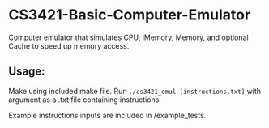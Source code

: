 # CS3421-Basic-Computer-Emulator
Computer emulator that simulates CPU, iMemory, Memory, and optional Cache to speed up memory access.

## Usage:
Make using included make file.
Run `./cs3421_emul [instructions.txt]` with argument as a .txt file containing instructions.

Example instructions inputs are included in /example_tests.
